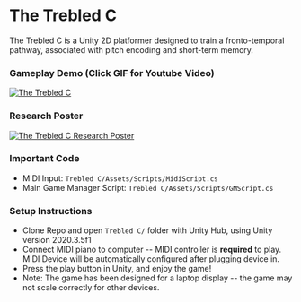 # The Trebled C
The Trebled C is a Unity 2D platformer designed to train a fronto-temporal pathway, associated with pitch encoding and short-term memory.

### Gameplay Demo (Click GIF for Youtube Video)

[![The Trebled C](https://imgur.com/VHakkYM.gif)](https://www.youtube.com/watch?v=cAAEySOGntU "The Trebled C")



### Research Poster
[![The Trebled C Research Poster](https://imgur.com/fF7qopJ.png)](https://drive.google.com/file/d/1C0ouUA6GtyKidZU73UXL2YtjWVSfoBiE/view "The Trebled C Research Poster")


### Important Code
* MIDI Input: `Trebled C/Assets/Scripts/MidiScript.cs`
* Main Game Manager Script: `Trebled C/Assets/Scripts/GMScript.cs`


### Setup Instructions
* Clone Repo and open `Trebled C/` folder with Unity Hub, using Unity version 2020.3.5f1
* Connect MIDI piano to computer -- MIDI controller is **required** to play. MIDI Device will be automatically configured after plugging device in.
* Press the play button in Unity, and enjoy the game!
* Note: The game has been designed for a laptop display -- the game may not scale correctly for other devices.


